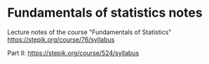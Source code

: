 # Fundamentals of statistics notes
Lecture notes of the course "Fundamentals of Statistics" https://stepik.org/course/76/syllabus

Part II: https://stepik.org/course/524/syllabus
